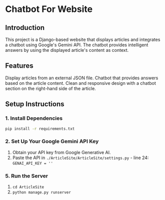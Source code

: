 # Chatbot For Website

## Introduction

This project is a Django-based website that displays articles and integrates a chatbot using Google's Gemini API. The chatbot provides intelligent answers by using the displayed article's content as context.

## Features

Display articles from an external JSON file.
Chatbot that provides answers based on the article content.
Clean and responsive design with a chatbot section on the right-hand side of the article.

## Setup Instructions

### 1. Install Dependencies

```bash
pip install -r requirements.txt
```

### 2. Set Up Your Google Gemini API Key

1. Obtain your API key from Google Generative AI.
2. Paste the API in `./ArticleSite/ArticleSite/settings.py` - line 24: `GENAI_API_KEY = ''`

### 5. Run the Server

1. `cd ArticleSite`
2. `python manage.py runserver`
